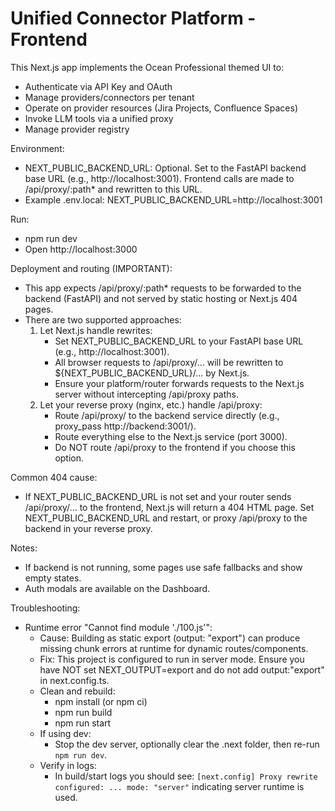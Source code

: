 # Unified Connector Platform - Frontend

This Next.js app implements the Ocean Professional themed UI to:
- Authenticate via API Key and OAuth
- Manage providers/connectors per tenant
- Operate on provider resources (Jira Projects, Confluence Spaces)
- Invoke LLM tools via a unified proxy
- Manage provider registry

Environment:
- NEXT_PUBLIC_BACKEND_URL: Optional. Set to the FastAPI backend base URL (e.g., http://localhost:3001). Frontend calls are made to /api/proxy/:path* and rewritten to this URL.
- Example .env.local:
  NEXT_PUBLIC_BACKEND_URL=http://localhost:3001

Run:
- npm run dev
- Open http://localhost:3000

Deployment and routing (IMPORTANT):
- This app expects /api/proxy/:path* requests to be forwarded to the backend (FastAPI) and not served by static hosting or Next.js 404 pages.
- There are two supported approaches:
  1) Let Next.js handle rewrites:
     - Set NEXT_PUBLIC_BACKEND_URL to your FastAPI base URL (e.g., http://localhost:3001).
     - All browser requests to /api/proxy/... will be rewritten to ${NEXT_PUBLIC_BACKEND_URL}/... by Next.js.
     - Ensure your platform/router forwards requests to the Next.js server without intercepting /api/proxy paths.
  2) Let your reverse proxy (nginx, etc.) handle /api/proxy:
     - Route /api/proxy/ to the backend service directly (e.g., proxy_pass http://backend:3001/).
     - Route everything else to the Next.js service (port 3000).
     - Do NOT route /api/proxy to the frontend if you choose this option.

Common 404 cause:
- If NEXT_PUBLIC_BACKEND_URL is not set and your router sends /api/proxy/... to the frontend, Next.js will return a 404 HTML page. Set NEXT_PUBLIC_BACKEND_URL and restart, or proxy /api/proxy to the backend in your reverse proxy.

Notes:
- If backend is not running, some pages use safe fallbacks and show empty states.
- Auth modals are available on the Dashboard.

Troubleshooting:
- Runtime error "Cannot find module './100.js'":
  - Cause: Building as static export (output: "export") can produce missing chunk errors at runtime for dynamic routes/components.
  - Fix: This project is configured to run in server mode. Ensure you have NOT set NEXT_OUTPUT=export and do not add output:"export" in next.config.ts.
  - Clean and rebuild:
    - npm install (or npm ci)
    - npm run build
    - npm run start
  - If using dev:
    - Stop the dev server, optionally clear the .next folder, then re-run `npm run dev`.
  - Verify in logs:
    - In build/start logs you should see: `[next.config] Proxy rewrite configured: ... mode: "server"` indicating server runtime is used.
